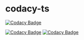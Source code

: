 # codacy-ts

[![Codacy Badge](https://app.codacy.com/project/badge/Grade/642f6c7b773a43e28844d949eff66fad)](https://www.codacy.com/gh/fabiancnieto/codacy-ts/dashboard?utm_source=github.com&amp;utm_medium=referral&amp;utm_content=fabiancnieto/codacy-ts&amp;utm_campaign=Badge_Grade)

[![Codacy Badge](https://app.codacy.com/project/badge/Grade/642f6c7b773a43e28844d949eff66fad)](https://app.codacy.com/gh/fabiancnieto/codacy-ts)
[![Codacy Badge](https://app.codacy.com/project/badge/Coverage/642f6c7b773a43e28844d949eff66fad)](https://app.codacy.com/gh/fabiancnieto/codacy-ts)
